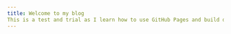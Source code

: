```yaml
---
title: Welcome to my blog
This is a test and trial as I learn how to use GitHub Pages and build data science portfolio. 
---
```


